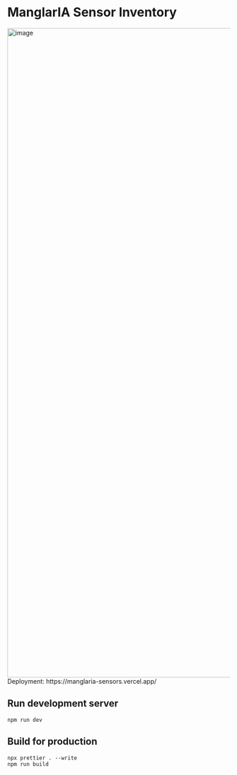 # ManglarIA Sensor Inventory
<img width="2306" height="1468" alt="image" src="https://github.com/user-attachments/assets/af403333-bfcb-434e-bf19-e6f31c4fd7ab" />
Deployment: https://manglaria-sensors.vercel.app/

## Run development server
```
npm run dev
```

## Build for production
```
npx prettier . --write
npm run build
```
